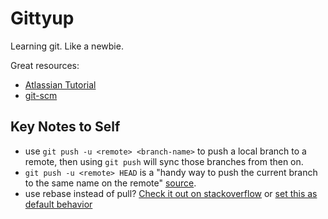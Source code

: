 # Gittyup

Learning git. Like a newbie.

Great resources:

- [Atlassian Tutorial](https://www.atlassian.com/git/tutorials/syncing)
- [git-scm](https://git-scm.com)

## Key Notes to Self

- use `git push -u <remote> <branch-name>` to push a local branch to a remote, then using `git push` will sync those branches from then on.
- `git push -u <remote> HEAD` is a "handy way to push the current branch to the same name on the remote" [source](https://git-scm.com/docs/git-push).
- use rebase instead of pull? [Check it out on stackoverflow](http://stackoverflow.com/questions/15915430/what-exactly-does-gits-rebase-preserve-merges-do-and-why) or [set this as default behavior](http://blogs.atlassian.com/2014/01/simple-git-workflow-simple/)
